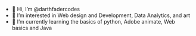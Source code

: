 - 👋 Hi, I’m @darthfadercodes
- 👀 I’m interested in Web design and Development, Data Analytics, and art
- 🌱 I’m currently learning the basics of python, Adobe animate, Web basics and Java

<!---
darthfadercodes/darthfadercodes is a ✨ special ✨ repository because its `README.md` (this file) appears on your GitHub profile.
You can click the Preview link to take a look at your changes.
--->
